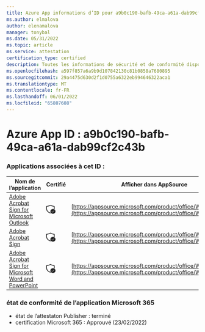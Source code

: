 ```yaml
---
title: Azure App informations d’ID pour a9b0c190-bafb-49ca-a61a-dab99cf2c43b
ms.author: elmalova
author: elenamalova
manager: tonybal
ms.date: 05/31/2022
ms.topic: article
ms.service: attestation
certification_type: certified
description: Toutes les informations de sécurité et de conformité disponibles pour a9b0c190-bafb-49ca-a61a-dab99cf2c43b.
ms.openlocfilehash: a597f857a6a9b9d107842130c81b0858a7680895
ms.sourcegitcommit: 29a4475d630d2f1d0755a6322eb994646322aca1
ms.translationtype: MT
ms.contentlocale: fr-FR
ms.lasthandoff: 06/01/2022
ms.locfileid: "65807608"
---
```

# <a name="azure-app-id-a9b0c190-bafb-49ca-a61a-dab99cf2c43b"></a>Azure App ID : a9b0c190-bafb-49ca-a61a-dab99cf2c43b


### <a name="apps-associated-with-this-id"></a>Applications associées à cet ID :
| **Nom de l’application** | **Certifié** | **Afficher dans AppSource** |
|--------------|---------------|-----------------------|
| [Adobe Acrobat Sign for Microsoft Outlook](../forward/WA104381158.md) | <img alt="Certified application badge" src="../media/certified-badge.png" height="25" width="25" /> | [https://appsource.microsoft.com/product/office/WA104381158](https://appsource.microsoft.com/product/office/WA104381158) |
| [Adobe Acrobat Sign](../forward/WA104381233.md) | <img alt="Certified application badge" src="../media/certified-badge.png" height="25" width="25" /> | [https://appsource.microsoft.com/product/office/WA104381233](https://appsource.microsoft.com/product/office/WA104381233) |
| [Adobe Acrobat Sign for Microsoft Word and PowerPoint](../forward/WA104381155.md) | <img alt="Certified application badge" src="../media/certified-badge.png" height="25" width="25" /> | [https://appsource.microsoft.com/product/office/WA104381155](https://appsource.microsoft.com/product/office/WA104381155) |

### <a name="microsoft-365-app-compliance-status"></a>état de conformité de l’application Microsoft 365
- état de l’attestaton Publisher : terminé
- certification Microsoft 365 : Approuvé (23/02/2022)

